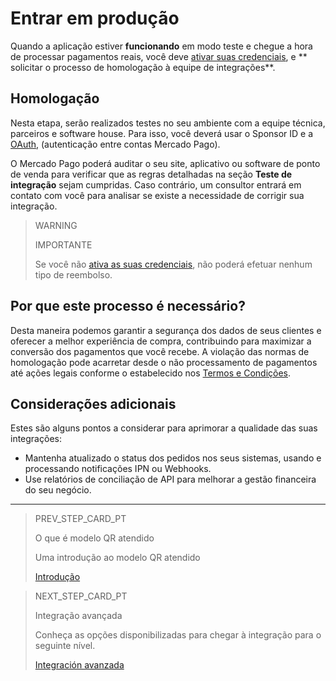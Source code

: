 # Entrar em produção

Quando a aplicação estiver **funcionando** em modo teste e chegue a hora de processar pagamentos reais, você deve [ativar suas credenciais]([FAKER][CREDENTIALS][URL]), e ** solicitar o processo de homologação à equipe de integrações**.

## Homologação

Nesta etapa, serão realizados testes no seu ambiente com a equipe técnica, parceiros e software house. Para isso, você deverá usar o Sponsor ID e a [OAuth](/developers/pt/guides/additional-content/security/oauth/introduction), (autenticação entre contas Mercado Pago).

O Mercado Pago poderá auditar o seu site, aplicativo ou software de ponto de venda para verificar que as regras detalhadas na seção **Teste de integração** sejam cumpridas. Caso contrário, um consultor entrará em contato com você para analisar se existe a necessidade de corrigir sua integração.

> WARNING
>
> IMPORTANTE
>
> Se você não [ativa as suas credenciais]([FAKER][CREDENTIALS][URL]), não poderá efetuar nenhum tipo de reembolso.

## Por que este processo é necessário?

Desta maneira podemos garantir a segurança dos dados de seus clientes e oferecer a melhor experiência de compra, contribuindo para maximizar a conversão dos pagamentos que você recebe. A violação das normas de homologação pode acarretar desde o não processamento de pagamentos até ações legais conforme o estabelecido nos [Termos e Condições](https://www.mercadopago[FAKER][URL][DOMAIN]/ajuda/termos-e-condicoes_300).

## Considerações adicionais

Estes são alguns pontos a considerar para aprimorar a qualidade das suas integrações:

* Mantenha atualizado o status dos pedidos nos seus sistemas, usando e processando notificações IPN ou Webhooks.
* Use relatórios de conciliação de API para melhorar a gestão financeira do seu negócio.


---

> PREV_STEP_CARD_PT
>
> O que é modelo QR atendido
>
> Uma introdução ao modelo QR atendido
>
> [Introdução](/developers/pt/docs/qr-code/qr-attended-model/introduction)

> NEXT_STEP_CARD_PT
>
> Integração avançada
>
> Conheça as opções disponibilizadas para chegar à integração para o seguinte nível.
>
> [Integración avanzada](/developers/pt/guides/qr-code/advanced-integration)